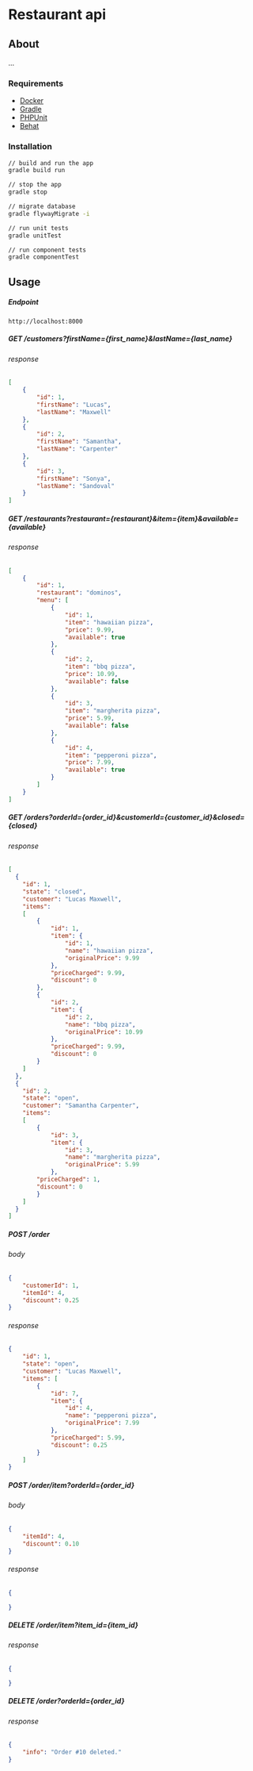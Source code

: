 # Restaurant api

## About
...

### Requirements
* [Docker](https://www.docker.com/)
* [Gradle](https://gradle.org/)
* [PHPUnit](https://phpunit.de/getting-started/phpunit-7.html)
* [Behat](http://behat.org/en/latest/)

### Installation
```bash
// build and run the app
gradle build run

// stop the app
gradle stop

// migrate database
gradle flywayMigrate -i 

// run unit tests
gradle unitTest

// run component tests
gradle componentTest
```

## Usage

##### Endpoint
```
http://localhost:8000
```

##### GET /customers?firstName={first_name}&lastName={last_name}

###### response
```json
[
    {
        "id": 1,
        "firstName": "Lucas",
        "lastName": "Maxwell"
    },
    {
        "id": 2,
        "firstName": "Samantha",
        "lastName": "Carpenter"
    },
    {
        "id": 3,
        "firstName": "Sonya",
        "lastName": "Sandoval"
    }
]
```

##### GET /restaurants?restaurant={restaurant}&item={item}&available={available}

###### response
```json
[
    {
        "id": 1,
        "restaurant": "dominos",
        "menu": [
            {
                "id": 1,
                "item": "hawaiian pizza",
                "price": 9.99,
                "available": true
            },
            {
                "id": 2,
                "item": "bbq pizza",
                "price": 10.99,
                "available": false
            },
            {
                "id": 3,
                "item": "margherita pizza",
                "price": 5.99,
                "available": false
            },
            {
                "id": 4,
                "item": "pepperoni pizza",
                "price": 7.99,
                "available": true
            }
        ]
    }
]
```

##### GET /orders?orderId={order_id}&customerId={customer_id}&closed={closed}

###### response
```json
[
  {
    "id": 1,
    "state": "closed",
    "customer": "Lucas Maxwell",
    "items": 
    [
        {
            "id": 1,
            "item": {
                "id": 1,
                "name": "hawaiian pizza",
                "originalPrice": 9.99
            },
            "priceCharged": 9.99,
            "discount": 0
        },
        {
            "id": 2,
            "item": {
                "id": 2,
                "name": "bbq pizza",
                "originalPrice": 10.99
            },
            "priceCharged": 9.99,
            "discount": 0
        }
    ]
  },
  {
    "id": 2,
    "state": "open",
    "customer": "Samantha Carpenter",
    "items": 
    [
        {
            "id": 3,
            "item": {
                "id": 3,
                "name": "margherita pizza",
                "originalPrice": 5.99
            },
        "priceCharged": 1,
        "discount": 0
        }
    ]
  }
]
```

##### POST /order

###### body
```json
{
	"customerId": 1,
	"itemId": 4,
	"discount": 0.25
}
```

###### response
```json
{
    "id": 1,
    "state": "open",
    "customer": "Lucas Maxwell",
    "items": [
        {
            "id": 7,
            "item": {
                "id": 4,
                "name": "pepperoni pizza",
                "originalPrice": 7.99
            },
            "priceCharged": 5.99,
            "discount": 0.25
        }
    ]
}
```

##### POST /order/item?orderId={order_id}

###### body
```json
{
	"itemId": 4,
	"discount": 0.10
}
```

###### response
```json
{

}
```

##### DELETE /order/item?item_id={item_id}

###### response
```json
{

}
```

##### DELETE /order?orderId={order_id}

###### response
```json
{
    "info": "Order #10 deleted."
}
```

